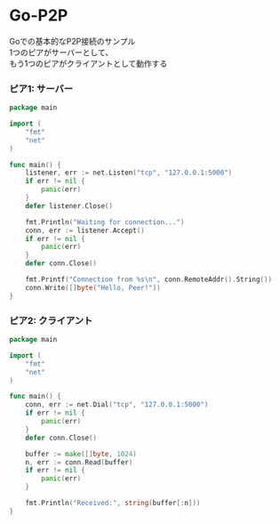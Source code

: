# Go-P2P

Goでの基本的なP2P接続のサンプル
<br>
1つのピアがサーバーとして、
<br>
もう1つのピアがクライアントとして動作する

### ピア1: サーバー

```go
package main

import (
	"fmt"
	"net"
)

func main() {
	listener, err := net.Listen("tcp", "127.0.0.1:5000")
	if err != nil {
		panic(err)
	}
	defer listener.Close()

	fmt.Println("Waiting for connection...")
	conn, err := listener.Accept()
	if err != nil {
		panic(err)
	}
	defer conn.Close()

	fmt.Printf("Connection from %s\n", conn.RemoteAddr().String())
	conn.Write([]byte("Hello, Peer!"))
}
```

### ピア2: クライアント

```go
package main

import (
	"fmt"
	"net"
)

func main() {
	conn, err := net.Dial("tcp", "127.0.0.1:5000")
	if err != nil {
		panic(err)
	}
	defer conn.Close()

	buffer := make([]byte, 1024)
	n, err := conn.Read(buffer)
	if err != nil {
		panic(err)
	}

	fmt.Println("Received:", string(buffer[:n]))
}
```
